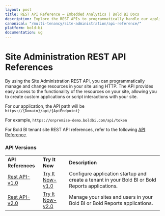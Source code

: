 ```yaml
---
layout: post
title: REST API Reference – Embedded Analytics | Bold BI Docs
description: Explore the REST APIs to programmatically handle our application server operations. It lets you access the functionality behind the resources on your site.
canonical: "/multi-tenancy/site-administration/api-reference/"
platform: bold-bi
documentation: ug
---
```


# Site Administration REST API References

By using the Site Administration REST API, you can programmatically manage and change resources in your site using HTTP. The API provides easy access to the functionality of the resources on your site, allowing you to create custom applications or script interactions with your site.

For our application, the API path will be `https://{Domain}/api/{ApiEndpoint}`

For example, `https://onpremise-demo.boldbi.com/api/token`

For Bold BI tenant site REST API references, refer to the following [API Reference](/server-api-reference/).

### API Versions 

<table>
<tr>
    <td>
       <span style="font-weight:bold">API References</span>
    </td>
    <td>
        <span style="font-weight:bold">Try It Now</span>
    </td>
    <td>
        <span style="font-weight:bold">Description</span>
     </td>
  </tr>
  <tr>
    <td>
        <a href="/site-administration/api-reference/v1.0/api-reference/">Rest API-v1.0</a>
    </td>
    <td>
        <a href="/site-administration/api-reference/v1.0/try-it-now/">Try It Now-v1.0</a>
    </td>
    <td>
        Configure application startup and create a tenant in your Bold BI or Bold Reports applications.
     </td>
  </tr>
  <tr>
    <td>
        <a href="/site-administration/api-reference/v2.0/api-reference/">Rest API-v2.0</a>
    </td>
    <td>
        <a href="/site-administration/api-reference/v2.0/try-it-now/">Try It Now-v2.0</a>
    </td>
    <td>
        Manage your sites and users in your Bold BI or Bold Reports applications.
     </td>
  </tr>
</table>